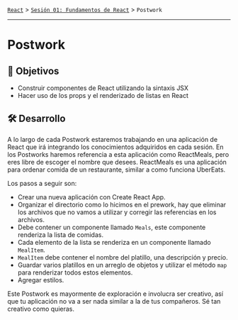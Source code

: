[`React`](../../README.md) > [`Sesión 01: Fundamentos de React`](../Readme.md) > `Postwork`

---

# Postwork

## 🎯 Objetivos

- Construir componentes de React utilizando la sintaxis JSX
- Hacer uso de los props y el renderizado de listas en React

## 🛠 Desarrollo

A lo largo de cada Postwork estaremos trabajando en una aplicación de React que irá integrando los conocimientos adquiridos en cada sesión. En los Postworks haremos referencia a esta aplicación como ReactMeals, pero eres libre de escoger el nombre que desees. ReactMeals es una aplicación para ordenar comida de un restaurante, similar a como funciona UberEats.

Los pasos a seguir son:

- Crear una nueva aplicación con Create React App.
- Organizar el directorio como lo hicimos en el prework, hay que eliminar los archivos que no vamos a utilizar y corregir las referencias en los archivos.
- Debe contener un componente llamado `Meals`, este componente renderiza la lista de comidas.
- Cada elemento de la lista se renderiza en un componente llamado `MealItem`.
- `MealItem` debe contener el nombre del platillo, una descripción y precio.
- Guardar varios platillos en un arreglo de objetos y utilizar el método `map` para renderizar todos estos elementos.
- Agregar estilos.

Este Postwork es mayormente de exploración e involucra ser creativo, así que tu aplicación no va a ser nada similar a la de tus compañeros. Sé tan creativo como quieras.
